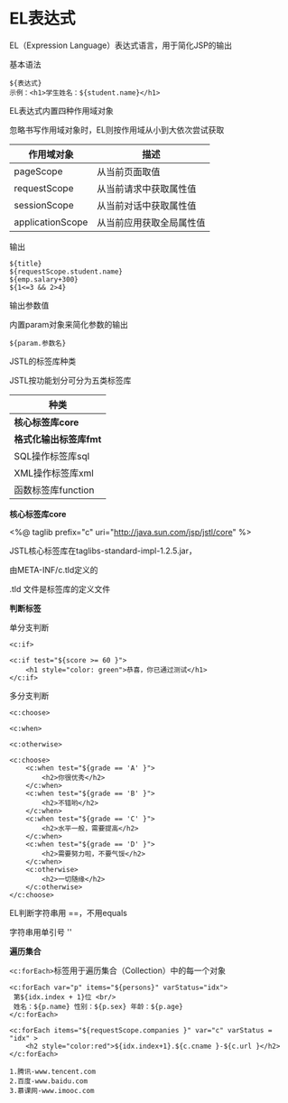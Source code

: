# EL表达式

EL（Expression Language）表达式语言，用于简化JSP的输出

基本语法

```
${表达式}
示例：<h1>学生姓名：${student.name}</h1>
```

EL表达式内置四种作用域对象

忽略书写作用域对象时，EL则按作用域从小到大依次尝试获取

| 作用域对象       | 描述                     |
| ---------------- | ------------------------ |
| pageScope        | 从当前页面取值           |
| requestScope     | 从当前请求中获取属性值   |
| sessionScope     | 从当前对话中获取属性值   |
| applicationScope | 从当前应用获取全局属性值 |

输出

```
${title}
${requestScope.student.name}
${emp.salary+300}
${1<=3 && 2>4}
```

输出参数值

内置param对象来简化参数的输出

```
${param.参数名}
```



JSTL的标签库种类

JSTL按功能划分可分为五类标签库

| 种类                    |
| ----------------------- |
| **核心标签库core**      |
| **格式化输出标签库fmt** |
| SQL操作标签库sql        |
| XML操作标签库xml        |
| 函数标签库function      |

**核心标签库core**

<%@ taglib prefix="c" uri="http://java.sun.com/jsp/jstl/core" %>

JSTL核心标签库在taglibs-standard-impl-1.2.5.jar，

由META-INF/c.tld定义的

.tld 文件是标签库的定义文件



**判断标签**

单分支判断

```
<c:if>

<c:if test="${score >= 60 }">
	<h1 style="color: green">恭喜，你已通过测试</h1>
</c:if>
```

多分支判断

```
<c:choose>

<c:when>

<c:otherwise>

<c:choose>
	<c:when test="${grade == 'A' }">
		<h2>你很优秀</h2>
	</c:when>
	<c:when test="${grade == 'B' }">
		<h2>不错哟</h2>
	</c:when>
	<c:when test="${grade == 'C' }">
		<h2>水平一般，需要提高</h2>
	</c:when>
	<c:when test="${grade == 'D' }">
		<h2>需要努力啦，不要气馁</h2>
	</c:when>
	<c:otherwise>
		<h2>一切随缘</h2>
	</c:otherwise>
</c:choose>
```

EL判断字符串用 ==，不用equals

字符串用单引号 ''



**遍历集合**

`<c:forEach>`标签用于遍历集合（Collection）中的每一个对象

```
<c:forEach var="p" items="${persons}" varStatus="idx">
 第${idx.index + 1}位 <br/>
 姓名：${p.name} 性别：${p.sex} 年龄：${p.age}
</c:forEach>
```

```
<c:forEach items="${requestScope.companies }" var="c" varStatus = "idx" >
	<h2 style="color:red">${idx.index+1}.${c.cname }-${c.url }</h2>
</c:forEach>
```

```
1.腾讯-www.tencent.com
2.百度-www.baidu.com
3.慕课网-www.imooc.com
```








